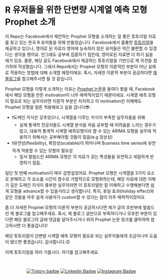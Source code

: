 # R 유저들을 위한 단변량 시계열 예측 모형 Prophet 소개
이 Repo는 Facebook에서 제안하는 Prophet 모형을 소개하는 질 좋은 튜토리얼 자료를 찾고 있는 한국 R 유저들을 위해 만들었습니다. Facebook에서 훌륭한 [튜토리얼](https://facebook.github.io/prophet/docs/quick_start.html#r-api)을 제공하고 있으나, 영어로 된 자료라 영어에 능숙하지 않은 유저들은 약간 불편할 수 있겠다는 생각을 했어요. 안그래도 공부에 집중하기 힘든데, 영어로된 자료면 더 하기 싫을 때가 있죠. 물론, 해당 글도 Facebook에서 제공하는 튜토리얼을 기반으로 제 의견을 첨가하여 작성했습니다. 그래서 Repo에서는 Prophet 모형의 이론적인 부분이 아닌 실제로 적용하는 방법에 대해 소개할 예정이에요. 혹시, 자세한 이론적 부분이 궁금하다면 [제 블로그](https://be-favorite.tistory.com/64)를 참고해주시면 될 것 같습니다. 

Prophet 모형을 이렇게 소개하는 이유는 [Prophet 논문](http://lethalletham.com/ForecastingAtScale.pdf)을 들여다 봤을 때, Facebook에서 해당 모형을 만든 motivation이 너무 매력적이었기 때문이에요. 시계열 예측 모형이 필요로 되는 실무자라면 이론적 부분은 차치하고 이 motivation만 이해해도 Prophet 모형을 얼른 적용해보고 싶을 겁니다:sunglasses::

* :exclamation:도메인 지식은 갖추었으나, 시계열을 다루는 지식이 부족한 실무자들을 위해
  + 실제 통계학 전공자들도 시계열 분석을 처음 공부할 때 어려움을 느끼는 경우가 많고, 대표적 통계적 시계열 예측모형이라 할 수 있는 ARIMA 모형을 실무에 적용하기 위해서는 공부해야할 것들이 많음(e.g 정상성)
* :exclamation:유연성(flexibility), 확장성(scalable)이 뛰어나며 Business time series에 유연하게 적용할 수 있는 모형의 필요성
  + 앞서 말씀드린 ARIMA 모형은 각 자료가 갖는 특성들을 유연하고 세밀하게 반영하기 힘듬.
  
일단 첫 번째 motivation이 매우 감명깊었어요. Prophet 모형은 시계열을 3가지 요소로 분해하고 각 요소를 시간의 함수로 가법적으로 모형화하는데, 해당 자료에 대한 이해가 깊은 도메인 지식이 풍부한 실무자라면 이 튜토리얼만 잘 이해하고 수행해본다면 쉽게 모형을 advance할 수 있을거라고 생각합니다. 특히, 휴일 효과(holiday effect)와 같은 것들을 아주 쉽게 사용자가 custom할 수 있다는 점이 아주 매력적이었어요. 

좀 더 자세한 Prophet 모형의 이론적 부분이 궁금하시다면 제가 글의 초반부에 말씀드린 제 블로그를 참고해주세요. 혹시, 제 블로그 글만으로 부족하다거나 모호한 부분이 있다면 해당 블로그의 글에 댓글을 달아주시거나 위의 Prophet 논문 링크를 클릭하여 참고하시면 더 좋을겁니다! 

해당 튜토리얼이 단변량 시계열 예측 모형이 필요로 되는 실무자들에게 조금이나마 도움이 됐으면 좋겠습니다. 감사합니다.:blush:

이제 튜토리얼을 하러 가봅시다. 여기를 참고해주세요.

<br>

<div align=center>

[![Tistory badge](https://img.shields.io/badge/Tistory-SLOG-orange)](https://be-favorite.tistory.com/)
[![Linkedin Badge](https://img.shields.io/badge/-LinkedIn-blue?style=flat-square&logo=Linkedin&logoColor=white&link=https://www.linkedin.com/in/taemo-bang-8b9999184/)](https://www.linkedin.com/in/taemo-bang-8b9999184/) 
[![Instagram Badge](https://img.shields.io/badge/-Instagram-dd2a7b?style=flat-square&logo=instagram&logoColor=white&link=https://www.instagram.com/qkdxoah/)](https://www.instagram.com/qkdxoah/)
